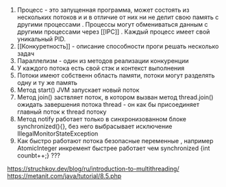 1. Процесс - это запущенная программа, может состоять из нескольких потоков и и в отличие от них ни не делит свою память с другими процессами . Процессы могут обмениваться данным с другими процессами через [[IPC]] . Каждый процесс имеет свой уникальный PID.
2. [[Конкуретность]] - описание способности проги решать несколько задач
3. Параллелизм - один из методов реализации конкуренции
4. У каждого потока есть свой стэк и контекст выполнения 
5. Потоки имеют собственн область памяти, потоки могут разделять одну и ту же память
6. Метод start() JVM запускает новый поток
7. Метод join() заствляет поток, в котором вызван метод thread.join() ожидать завершения потока thread - он как бы присоединяет главный поток к thread потоку
8. Метод notify работает только в синхронизованном блоке synchronized(){}, без него выбрасывает исключение IllegalMonitorStateException 
9. Как быстро работают потока безопасные переменные , например AtomicInteger инкремент быстрее работает чем synchronized {int counbt++;} ???



https://struchkov.dev/blog/ru/introduction-to-multithreading/
https://metanit.com/java/tutorial/8.5.php  


